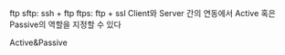 ftp
sftp: ssh + ftp
ftps: ftp + ssl
Client와 Server 간의 연동에서 Active 혹은 Passive의 역할을 지정할 수 있다

Active&Passive
